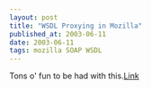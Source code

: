 ```yaml
---
layout: post
title: "WSDL Proxying in Mozilla"
published_at: 2003-06-11
date: 2003-06-11
tags: mozilla SOAP WSDL
---
```


Tons o' fun to be had with this.[Link](http://devedge.netscape.com/viewsource/2003/wsdl/01/)  